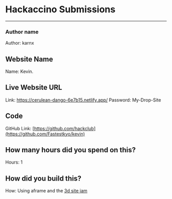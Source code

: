 # Hackaccino Submissions

---

### Author name

Author: karnx

<!-- A name or nickname that you want to appear as the author of the website -->

## Website Name

Name: Kevin.

## Live Website URL

Link: https://cerulean-dango-6e7b15.netlify.app/
Password: My-Drop-Site

## Code

GitHub Link: [https://github.com/hackclub](https://github.com/Fastestkyo/kevin)

## How many hours did you spend on this?

Hours: 1

## How did you build this?

How: Using aframe and the [3d site jam](https://jams.hackclub.com/jam/3d-website)

